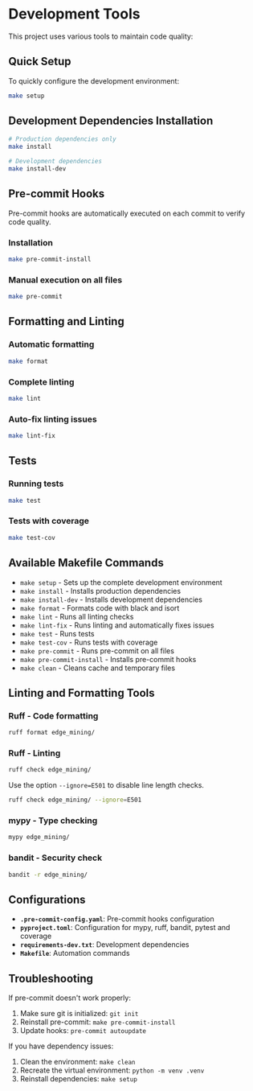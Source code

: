 # Development Tools

This project uses various tools to maintain code quality:

## Quick Setup

To quickly configure the development environment:

```bash
make setup
```

## Development Dependencies Installation

```bash
# Production dependencies only
make install

# Development dependencies
make install-dev
```

## Pre-commit Hooks

Pre-commit hooks are automatically executed on each commit to verify code quality.

### Installation

```bash
make pre-commit-install
```

### Manual execution on all files

```bash
make pre-commit
```

## Formatting and Linting

### Automatic formatting

```bash
make format
```

### Complete linting

```bash
make lint
```

### Auto-fix linting issues

```bash
make lint-fix
```

## Tests

### Running tests

```bash
make test
```

### Tests with coverage

```bash
make test-cov
```

## Available Makefile Commands

- `make setup` - Sets up the complete development environment
- `make install` - Installs production dependencies
- `make install-dev` - Installs development dependencies
- `make format` - Formats code with black and isort
- `make lint` - Runs all linting checks
- `make lint-fix` - Runs linting and automatically fixes issues
- `make test` - Runs tests
- `make test-cov` - Runs tests with coverage
- `make pre-commit` - Runs pre-commit on all files
- `make pre-commit-install` - Installs pre-commit hooks
- `make clean` - Cleans cache and temporary files

## Linting and Formatting Tools

### Ruff - Code formatting

```bash
ruff format edge_mining/
```

### Ruff - Linting

```bash
ruff check edge_mining/
```

Use the option `--ignore=E501` to disable line length checks.
```bash
ruff check edge_mining/ --ignore=E501
```

### mypy - Type checking

```bash
mypy edge_mining/
```

### bandit - Security check

```bash
bandit -r edge_mining/
```

## Configurations

- **`.pre-commit-config.yaml`**: Pre-commit hooks configuration
- **`pyproject.toml`**: Configuration for mypy, ruff, bandit, pytest and coverage
- **`requirements-dev.txt`**: Development dependencies
- **`Makefile`**: Automation commands

## Troubleshooting

If pre-commit doesn't work properly:

1. Make sure git is initialized: `git init`
2. Reinstall pre-commit: `make pre-commit-install`
3. Update hooks: `pre-commit autoupdate`

If you have dependency issues:

1. Clean the environment: `make clean`
2. Recreate the virtual environment: `python -m venv .venv`
3. Reinstall dependencies: `make setup`
